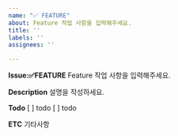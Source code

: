 ```yaml
---
name: "✅ FEATURE"
about: Feature 작업 사항을 입력해주세요.
title: ''
labels: ''
assignees: ''

---
```


**Issue:✅FEATURE**
Feature 작업 사항을 입력해주세요.

**Description**
설명을 작성하세요.

**Todo**
[ ] todo
[ ] todo

**ETC**
기타사항
